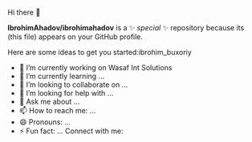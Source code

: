  Hi there 👋


**IbrohimAhadov/ibrohimahadov** is a ✨ _special_ ✨ repository because its  (this file) appears on your GitHub profile.

Here are some ideas to get you started:ibrohim_buxoriy

- 🔭 I’m currently working on Wasaf Int Solutions
- 🌱 I’m currently learning ...
- 👯 I’m looking to collaborate on ...
- 🤔 I’m looking for help with ...
- 💬 Ask me about ...
- 📫 How to reach me: ...
- 😄 Pronouns: ...
- ⚡ Fun fact: ...
Connect with me:
